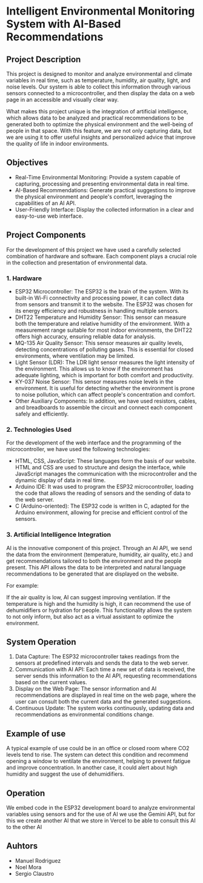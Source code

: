 # Intelligent Environmental Monitoring System with AI-Based Recommendations

## Project Description
This project is designed to monitor and analyze environmental and climate variables in real time, such as temperature, humidity, air quality, light, and noise levels. Our system is able to collect this information through various sensors connected to a microcontroller, and then display the data on a web page in an accessible and visually clear way.

What makes this project unique is the integration of artificial intelligence, which allows data to be analyzed and practical recommendations to be generated both to optimize the physical environment and the well-being of people in that space. With this feature, we are not only capturing data, but we are using it to offer useful insights and personalized advice that improve the quality of life in indoor environments.

## Objectives
* Real-Time Environmental Monitoring: Provide a system capable of capturing, processing and presenting environmental data in real time.
* AI-Based Recommendations: Generate practical suggestions to improve the physical environment and people's comfort, leveraging the capabilities of an AI API.
* User-Friendly Interface: Display the collected information in a clear and easy-to-use web interface.

## Project Components
For the development of this project we have used a carefully selected combination of hardware and software. Each component plays a crucial role in the collection and presentation of environmental data.

### 1. Hardware
* ESP32 Microcontroller: The ESP32 is the brain of the system. With its built-in Wi-Fi connectivity and processing power, it can collect data from sensors and transmit it to the website. The ESP32 was chosen for its energy efficiency and robustness in handling multiple sensors.
* DHT22 Temperature and Humidity Sensor: This sensor can measure both the temperature and relative humidity of the environment. With a measurement range suitable for most indoor environments, the DHT22 offers high accuracy, ensuring reliable data for analysis.
* MQ-135 Air Quality Sensor: This sensor measures air quality levels, detecting concentrations of polluting gases. This is essential for closed environments, where ventilation may be limited.
* Light Sensor (LDR): The LDR light sensor measures the light intensity of the environment. This allows us to know if the environment has adequate lighting, which is important for both comfort and productivity.
* KY-037 Noise Sensor: This sensor measures noise levels in the environment. It is useful for detecting whether the environment is prone to noise pollution, which can affect people's concentration and comfort.
* Other Auxiliary Components: In addition, we have used resistors, cables, and breadboards to assemble the circuit and connect each component safely and efficiently.

### 2. Technologies Used
For the development of the web interface and the programming of the microcontroller, we have used the following technologies:
* HTML, CSS, JavaScript: These languages ​​form the basis of our website. HTML and CSS are used to structure and design the interface, while JavaScript manages the communication with the microcontroller and the dynamic display of data in real time.
* Arduino IDE: It was used to program the ESP32 microcontroller, loading the code that allows the reading of sensors and the sending of data to the web server.
* C (Arduino-oriented): The ESP32 code is written in C, adapted for the Arduino environment, allowing for precise and efficient control of the sensors.

### 3. Artificial Intelligence Integration
AI is the innovative component of this project. Through an AI API, we send the data from the environment (temperature, humidity, air quality, etc.) and get recommendations tailored to both the environment and the people present. This API allows the data to be interpreted and natural language recommendations to be generated that are displayed on the website.

For example:

If the air quality is low, AI can suggest improving ventilation.
If the temperature is high and the humidity is high, it can recommend the use of dehumidifiers or hydration for people.
This functionality allows the system to not only inform, but also act as a virtual assistant to optimize the environment.

## System Operation
1. Data Capture: The ESP32 microcontroller takes readings from the sensors at predefined intervals and sends the data to the web server.
2. Communication with AI API: Each time a new set of data is received, the server sends this information to the AI ​​API, requesting recommendations based on the current values.
3. Display on the Web Page: The sensor information and AI recommendations are displayed in real time on the web page, where the user can consult both the current data and the generated suggestions.
4. Continuous Update: The system works continuously, updating data and recommendations as environmental conditions change.

## Example of use
A typical example of use could be in an office or closed room where CO2 levels tend to rise. The system can detect this condition and recommend opening a window to ventilate the environment, helping to prevent fatigue and improve concentration. In another case, it could alert about high humidity and suggest the use of dehumidifiers.

## Operation
We embed code in the ESP32 development board to analyze environmental variables using sensors and for the use of AI we use the Gemini API, but for this we create another AI that we store in Vercel to be able to consult this AI to the other AI

## Auhtors
* Manuel Rodriguez
* Noel Mora
* Sergio Claustro
